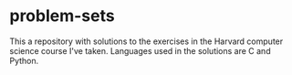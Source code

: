 # problem-sets
This a repository with solutions to the exercises in the Harvard computer science course I've taken. Languages used in the solutions are C and Python.
